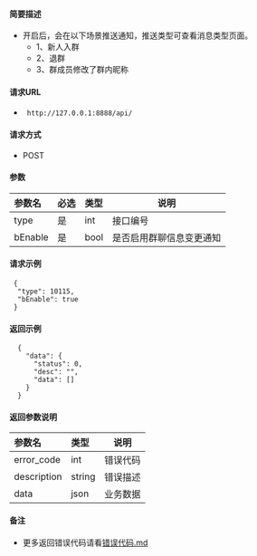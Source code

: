 #### 简要描述

- 开启后，会在以下场景推送通知，推送类型可查看消息类型页面。
  - 1、新人入群
  - 2、退群
  - 3、群成员修改了群内昵称

#### 请求URL

- ` http://127.0.0.1:8888/api/`

#### 请求方式

- POST

#### 参数

| 参数名     | 必选 | 类型   | 说明           |   
|:--------|:---|:-----|--------------|   
| type    | 是  | int  | 接口编号         |   
| bEnable | 是  | bool | 是否启用群聊信息变更通知 |   

#### 请求示例

```
 {
  "type": 10115,
  "bEnable": true
 }
```

#### 返回示例

``` 
  {
    "data": {
      "status": 0,
      "desc": "",
      "data": []
    }
  }
```

#### 返回参数说明

| 参数名         | 类型     | 说明   |   
|:------------|:-------|------|   
| error_code  | int    | 错误代码 |   
| description | string | 错误描述 |   
| data        | json   | 业务数据 |   

#### 备注

- 更多返回错误代码请看[错误代码.md](../错误代码.md)








